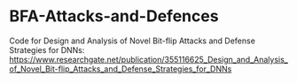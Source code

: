 # BFA-Attacks-and-Defences
Code for Design and Analysis of Novel Bit-flip Attacks and Defense Strategies for DNNs: https://www.researchgate.net/publication/355116625_Design_and_Analysis_of_Novel_Bit-flip_Attacks_and_Defense_Strategies_for_DNNs

